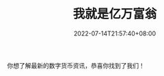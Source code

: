 ﻿---
weight: 
title: "我就是亿万富翁"
description: "你想了解最新的数字货币资讯，恭喜你找到了我们！"
date: 2022-07-14T21:57:40+08:00
lastmod: 2022-07-14T16:45:40+08:00
draft: false
authors: ["浮尘"]
featuredImage: "498796431.jpg"
link: "http://mp.weixin.qq.com/profile?src=3&timestamp=1657765675&ver=1&signature=oCDGcWdHj8u9bOdFahdi2crIt5XQOXQdo4VFt0bmjODI6FupFhXwnjhsh269meIyMso4ZdYkorBB4MOoQxk1Qw=="
tags: ["微信公众号","我就是亿万富翁"]
categories: ["navigation"]
navigation: ["微信公众号"]
lightgallery: true
toc: true
pinned: false
recommend: false
recommend1: false
---
你想了解最新的数字货币资讯，恭喜你找到了我们！

